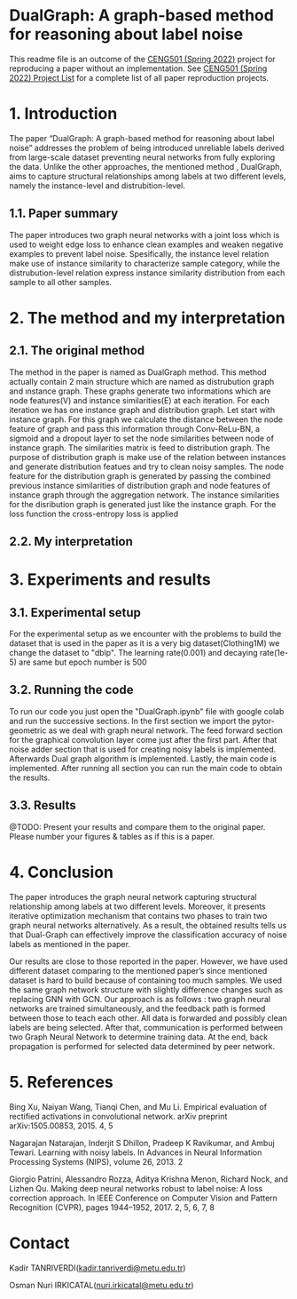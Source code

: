 # DualGraph: A graph-based method for reasoning about label noise

This readme file is an outcome of the [CENG501 (Spring 2022)](https://ceng.metu.edu.tr/~skalkan/DL/) project for reproducing a paper without an implementation. See [CENG501 (Spring 2022) Project List](https://github.com/CENG501-Projects/CENG501-Spring2022) for a complete list of all paper reproduction projects.

# 1. Introduction

The paper “DualGraph: A graph-based method for reasoning about label noise” addresses the problem of being introduced unreliable labels derived from large-scale dataset preventing neural networks from fully exploring the data. Unlike the other approaches, the mentioned method , DualGraph, aims to capture structural relationships among labels at two different levels, namely the instance-level and distrubition-level.

## 1.1. Paper summary

The paper introduces two graph neural networks with a joint loss which is used to weight edge loss to enhance clean examples and weaken negative examples to prevent label noise.  Spesifically, the instance level relation make use of instance similarity to characterize sample category, while the distrubution-level relation express instance similarity distribution from each sample to all other samples.

# 2. The method and my interpretation

## 2.1. The original method
The method in the paper is named as DualGraph method. This method actually contain 2 main structure which are named as distrubution graph and ınstance graph. These graphs generate two informations which are node features(V) and instance similarities(E) at each iteration. For each iteration we has one instance graph and distribution graph. Let start with instance graph. For this graph we calculate the distance between the node feature of graph and pass this information through  Conv-ReLu-BN, a sigmoid and a dropout layer to set the node similarities between node of instance graph. The similarities matrix is feed to distribution graph. The purpose of distribution graph is make use of the relation between instances and generate distribution featues and try to clean noisy samples. The node feature for the distribution graph is generated by passing the combined previous instance similarities of distribution graph and node features of instance graph through the aggregation network. The instance similarities for the disribution graph is generated just like the instance graph. For the loss function the cross-entropy loss is applied 

## 2.2. My interpretation 


# 3. Experiments and results

## 3.1. Experimental setup
For the experimental setup as we encounter with the problems to build the dataset that is used in the paper as it is a very big dataset(Clothing1M) we change the dataset to "dblp". The learning rate(0.001) and decaying rate(1e-5) are same but epoch number is 500

## 3.2. Running the code
To run our code you just open the "DualGraph.ipynb" file with google colab and run the successive sections. In the first section we import the pytor-geometric as we deal with graph neural network. The feed forward section for the graphical convolution layer come just after the first part. After that noise adder section that is used for creating noisy labels is implemented. Afterwards Dual graph algorithm is implemented. Lastly, the main code is implemented. After running all section you can run the main code to obtain the results.

## 3.3. Results

@TODO: Present your results and compare them to the original paper. Please number your figures & tables as if this is a paper.

# 4. Conclusion

The paper introduces the graph neural network capturing structural relationship among labels at two different levels. Moreover, it presents iterative optimization mechanism that contains two phases to train two graph neural networks alternatively. As a result, the obtained results tells us that Dual-Graph can effectively improve the classification accuracy of noise labels as mentioned in the paper.

Our results are close to those reported in the paper. However, we have used different dataset comparing to the mentioned paper’s since mentioned dataset is hard to build because of containing too much samples. We used the same graph network structure with slightly difference changes such as replacing GNN with GCN. Our approach is as follows : two graph neural networks are trained simultaneously, and the feedback path is formed between those to teach each other. All data is forwarded and possibly clean labels are being selected. After that, communication is performed between two Graph Neural Network to determine training data. At the end, back propagation is performed for selected data determined by peer network.

# 5. References

Bing Xu, Naiyan Wang, Tianqi Chen, and Mu Li.
Empirical evaluation of rectified activations in convolutional network. arXiv preprint arXiv:1505.00853,
2015. 4, 5

Nagarajan Natarajan, Inderjit S Dhillon, Pradeep K
Ravikumar, and Ambuj Tewari. Learning with noisy
labels. In Advances in Neural Information Processing
Systems (NIPS), volume 26, 2013. 2

Giorgio Patrini, Alessandro Rozza, Aditya Krishna Menon, Richard Nock, and Lizhen Qu. Making deep neural networks robust to label noise: A loss
correction approach. In IEEE Conference on Computer Vision and Pattern Recognition (CVPR), pages
1944–1952, 2017. 2, 5, 6, 7, 8

# Contact

Kadir TANRIVERDI(kadir.tanriverdi@metu.edu.tr)

Osman Nuri IRKICATAL(nuri.irkicatal@metu.edu.tr)

